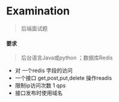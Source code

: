 # Examination
> 后端面试题 
#### 要求
> 后台语言Java或python ；数据库Redis

* 对 一个redis 字段的访问
* 一个接口 get,post,put,delete 操作readis
* 限制ip访问次数 1 qps
* 接口发布时使用域名
